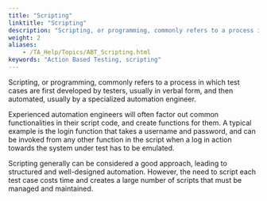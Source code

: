 ```yaml
--- 
title: "Scripting"
linktitle: "Scripting"
description: "Scripting, or programming, commonly refers to a process in which test cases are first developed by testers, usually in verbal form, and then automated, usually by a specialized automation engineer."
weight: 2
aliases: 
    - /TA_Help/Topics/ABT_Scripting.html
keywords: "Action Based Testing, scripting"
---
```


Scripting, or programming, commonly refers to a process in which test cases are first developed by testers, usually in verbal form, and then automated, usually by a specialized automation engineer.

Experienced automation engineers will often factor out common functionalities in their script code, and create functions for them. A typical example is the login function that takes a username and password, and can be invoked from any other function in the script when a log in action towards the system under test has to be emulated.

Scripting generally can be considered a good approach, leading to structured and well-designed automation. However, the need to script each test case costs time and creates a large number of scripts that must be managed and maintained.




